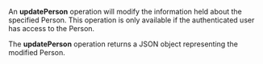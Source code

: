 An **updatePerson** operation will modify the information held about the specified Person. This operation is only available if the authenticated user has access to the Person.

The **updatePerson** operation returns a JSON object representing the modified Person.
